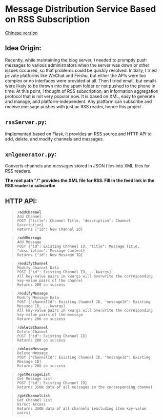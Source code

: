 # Message Distribution Service Based on RSS Subscription

[Chinese version](readme.md)

## Idea Origin:
Recently, while maintaining the blog server, I needed to promptly push messages to various administrators when the server was down or other issues occurred, so that problems could be quickly resolved. Initially, I tried private platforms like WeChat and Feishu, but either the APIs were too complex or no interfaces were provided at all. Then I tried email, but emails were likely to be thrown into the spam folder or not pushed to the phone in time. At this point, I thought of RSS subscription, an information aggregation protocol that is not very popular now. It is based on XML, easy to generate and manage, and platform-independent. Any platform can subscribe and receive message pushes with just an RSS reader, hence this project.

## `rssServer.py`:
Implemented based on Flask, it provides an RSS source and HTTP API to add, delete, and modify channels and messages.

## `xmlgenerator.py`:
Converts channels and messages stored in JSON files into XML files for RSS readers.

**The root path "/" provides the XML file for RSS. Fill in the feed link in the RSS reader to subscribe.**

## HTTP API:
> **`/addChannel`**  
> `Add Channel`  
> `POST {"title": Channel Title, "description": Channel Description}`  
> `Returns {"id": New Channel ID}`  

> **`/addMessage`**  
> `Add Message`  
> `POST {"id": Existing Channel ID, "title": Message Title, "description": Message Content}`  
> `Returns {"id": New Message ID}`  

> **`/modifyChannel`**  
> `Modify Channel Data`  
> `POST {"id": Existing Channel ID, ...kwargs}`  
> `All key-value pairs in kwargs will overwrite the corresponding key-value pairs of the channel`  
> `Returns 200 on success`  

> **`/modifyMessage`**  
> `Modify Message Data`  
> `POST {"channelId": Existing Channel ID, "messageId": Existing Message ID, ...kwargs}`  
> `All key-value pairs in kwargs will overwrite the corresponding key-value pairs of the message`  
> `Returns 200 on success`  
>  
> **`/deleteChannel`**  
> `Delete Channel`  
> `POST {"id": Existing Channel ID}`  
> `Returns 200 on success`  

> **`/deleteMessage`**  
> `Delete Message`  
> `POST {"channelId": Existing Channel ID, "messageId": Existing Message ID}`  
> `Returns 200 on success`  

> **`/getMessageList`**  
> `Get Message List`  
> `POST {"id": Existing Channel ID}`  
> `Returns JSON data of all messages in the corresponding channel`  

> **`/getChannelList`**  
> `Get Channel List`  
> `Direct Access`  
> `Returns JSON data of all channels (excluding item key-value pairs)`  